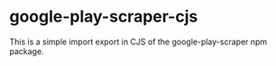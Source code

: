 # google-play-scraper-cjs

This is a simple import export in CJS of the google-play-scraper npm package.



